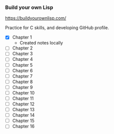 ### Build your own Lisp 

https://buildyourownlisp.com/

Practice for C skills, and developing GitHub profile. 

- [x] Chapter 1 
    - Created notes locally 
- [ ] Chapter 2 
- [ ] Chapter 3 
- [ ] Chapter 4 
- [ ] Chapter 5 
- [ ] Chapter 6 
- [ ] Chapter 7 
- [ ] Chapter 8 
- [ ] Chapter 9 
- [ ] Chapter 10
- [ ] Chapter 11
- [ ] Chapter 12
- [ ] Chapter 13
- [ ] Chapter 14
- [ ] Chapter 15
- [ ] Chapter 16
